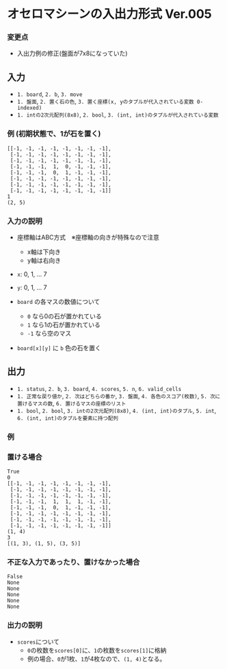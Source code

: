 # オセロマシーンの入出力形式 Ver.005
### 変更点
- 入出力例の修正(盤面が7x8になっていた)

## 入力

- `1. board`, `2. b`, `3. move`
- `1. 盤面`, `2. 置く石の色`, `3. 置く座標(x, yのタプルが代入されている変数 0-indexed)`
- `1. intの2次元配列(8x8)`, `2. bool`, `3. (int, int)のタプルが代入されている変数`

### 例 (初期状態で、1が石を置く)

```board
[[-1, -1, -1, -1, -1, -1, -1, -1], 
 [-1, -1, -1, -1, -1, -1, -1, -1],
 [-1, -1, -1, -1, -1, -1, -1, -1],
 [-1, -1, -1,  1,  0, -1, -1, -1],
 [-1, -1, -1,  0,  1, -1, -1, -1],
 [-1, -1, -1, -1, -1, -1, -1, -1], 
 [-1, -1, -1, -1, -1, -1, -1, -1], 
 [-1, -1, -1, -1, -1, -1, -1, -1]]
1
(2, 5)
```

### 入力の説明

- 座標軸はABC方式　※座標軸の向きが特殊なので注意

  - x軸は下向き
  - y軸は右向き
- `x`: 0, 1, ... 7
- `y`: 0, 1, ... 7
- `board` の各マスの数値について
  - `0` なら0の石が置かれている
  - `1` なら1の石が置かれている
  - `-1` なら空のマス
- `board[x][y]` に `b` 色の石を置く

## 出力

- `1. status`, `2. b`, `3. board`, `4. scores`, `5. n`, `6. valid_cells`
- `1. 正常な戻り値か`, `2. 次はどちらの番か`, `3. 盤面`, `4. 各色のスコア(枚数)`, `5. 次に置けるマスの数`, `6. 置けるマスの座標のリスト`
- `1. bool`, `2. bool`, `3. intの2次元配列(8x8)`, `4. (int, int)のタプル`, `5. int`, `6. (int, int)のタプルを要素に持つ配列`

### 例

### 置ける場合

```output
True
0
[[-1, -1, -1, -1, -1, -1, -1, -1], 
 [-1, -1, -1, -1, -1, -1, -1, -1],
 [-1, -1, -1, -1, -1, -1, -1, -1],
 [-1, -1, -1,  1,  1,  1, -1, -1],
 [-1, -1, -1,  0,  1, -1, -1, -1],
 [-1, -1, -1, -1, -1, -1, -1, -1], 
 [-1, -1, -1, -1, -1, -1, -1, -1], 
 [-1, -1, -1, -1, -1, -1, -1, -1]]
(1, 4)
3
[(1, 3), (1, 5), (3, 5)]
```

### 不正な入力であったり、置けなかった場合

```output
False
None
None
None
None
None
```

### 出力の説明

- `scores`について
  - `0`の枚数を`scores[0]`に、`1`の枚数を`scores[1]`に格納
  - 例の場合、`0`が1枚、`1`が4枚なので、`(1, 4)`となる。
